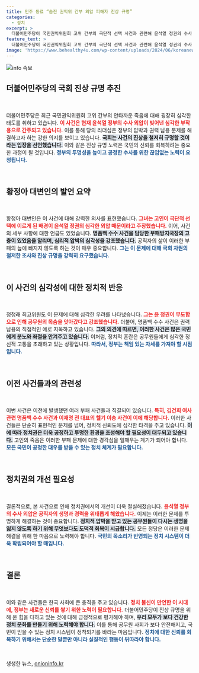 ```yaml
---
title: 민주 동료 “숨진 권익위 간부 외압 피해자 진상 규명”
categories:
  - 정치
excerpt: >
  더불어민주당이 국민권익위원회 고위 간부의 극단적 선택 사건과 관련해 윤석열 정권의 수사 외압을 지적하며 국회 차원의 진상 규명에 나선다. 공무원의 죽음이 불러온 충격과 그 이면의 권력 농단이 도마 위에 오른 가운데, 더 많은 진실이 밝혀질지 귀추가 주목된다.
feature_text: >
  더불어민주당이 국민권익위원회 고위 간부의 극단적 선택 사건과 관련해 윤석열 정권의 수사 외압을 지적하며 국회 차원의 진상 규명에 나선다. 공무원의 죽음이 불러온 충격과 그 이면의 권력 농단이 도마 위에 오른 가운데, 더 많은 진실이 밝혀질지 귀추가 주목된다.
image: 'https://www.behealthy4u.com/wp-content/uploads/2024/06/koreanews.jpg'
---
```


<p><img src="https://www.behealthy4u.com/wp-content/uploads/2024/06/koreanews.jpg" alt="info 속보" /></p>

<h2 data-ke-size="size26">더불어민주당의 국회 진상 규명 추진</h2>

<p data-ke-size="size16">&nbsp;</p>

<p>더불어민주당은 최근 국민권익위원회 고위 간부의 안타까운 죽음에 대해 굉장히 심각한 태도를 취하고 있습니다. <b><span style="color: #ee2323;">이 사건은 현재 윤석열 정부의 수사 외압이 빚어낸 심각한 부작용으로 간주되고 있습니다.</span></b> 이를 통해 당의 리더십은 정부의 압박과 권력 남용 문제를 해결하고자 하는 강한 의지를 보이고 있습니다. <b><span style="background-color: #21538527;">국회는 사건의 진상을 철저히 규명할 것이라는 입장을 선언했습니다.</span></b> 이와 같은 진상 규명 노력은 국민의 신뢰를 회복하려는 중요한 과정이 될 것입니다. <b><span style="color: #1a5490;">정부의 투명성을 높이고 공정한 수사를 위한 끊임없는 노력이 요청됩니다.</span></b></p>

<p data-ke-size="size16">&nbsp;</p>

<h2 data-ke-size="size26">황정아 대변인의 발언 요약</h2>

<p data-ke-size="size16">&nbsp;</p>

<p>황정아 대변인은 이 사건에 대해 강력한 의사를 표현했습니다. <b><span style="color: #ee2323;">그녀는 고인이 극단적 선택에 이르게 된 배경이 윤석열 정권의 심각한 외압 때문이라고 주장했습니다.</span></b> 이어, 사건의 세부 사항에 대한 언급도 있었습니다. <b><span style="background-color: #21538527;">명품백 수수 사건을 담당한 부패방지국장의 고충이 있었음을 알리며, 심리적 압박의 심각성을 강조했습니다.</span></b> 공직자의 삶이 이러한 부패의 늪에 빠지지 않도록 하는 것이 매우 중요합니다. <b><span style="color: #1a5490;">그는 이 문제에 대해 국회 차원의 철저한 조사와 진상 규명을 강력히 요구했습니다.</span></b></p>

<p data-ke-size="size16">&nbsp;</p>

<h2 data-ke-size="size26">이 사건의 심각성에 대한 정치적 반응</h2>

<p data-ke-size="size16">&nbsp;</p>

<p>정청래 최고위원도 이 문제에 대해 심각한 우려를 나타냈습니다. <b><span style="color: #ee2323;">그는 윤 정권이 무도함으로 인해 공무원의 목숨을 앗아갔다고 강조했습니다.</span></b> 더불어, 명품백 수수 사건은 권력 남용의 직접적인 예로 지목하고 있습니다. <b><span style="background-color: #21538527;">그의 의견에 따르면, 이러한 사건은 많은 국민에게 분노와 좌절을 안겨주고 있습니다.</span></b> 이처럼, 정치적 혼란은 공무원들에게 심각한 정신적 고통을 초래하고 있는 상황입니다. <b><span style="color: #1a5490;">따라서, 정부는 책임 있는 자세를 가져야 할 시점입니다.</span></b></p>

<p data-ke-size="size16">&nbsp;</p>

<h2 data-ke-size="size26">이전 사건들과의 관련성</h2>

<p data-ke-size="size16">&nbsp;</p>

<p>이번 사건은 이전에 발생했던 여러 부패 사건들과 직결되어 있습니다. <b><span style="color: #ee2323;">특히, 김건희 여사 관련 명품백 수수 사건과 이재명 전 대표의 헬기 이송 사건이 이에 해당합니다.</span></b> 이러한 사건들은 단순히 표현적인 문제를 넘어, 정치적 신뢰도에 심각한 타격을 주고 있습니다. <b><span style="background-color: #21538527;">이에 따라 정치권은 더욱 공정하고 투명한 환경을 조성해야 할 필요성이 대두되고 있습니다.</span></b> 고인의 죽음은 이러한 부패 문제에 대한 경각심을 일깨우는 계기가 되어야 합니다. <b><span style="color: #1a5490;">모든 국민이 공정한 대우를 받을 수 있는 정치 체계가 필요합니다.</span></b></p>

<p data-ke-size="size16">&nbsp;</p>

<h2 data-ke-size="size26">정치권의 개선 필요성</h2>

<p data-ke-size="size16">&nbsp;</p>

<p>결론적으로, 본 사건으로 인해 정치권에서의 개선이 더욱 절실해졌습니다. <b><span style="color: #ee2323;">윤석열 정부의 수사 외압은 공직자의 생명과 경력을 위태롭게 해왔습니다.</span></b> 이제는 이러한 문제를 투명하게 해결하는 것이 중요합니다. <b><span style="background-color: #21538527;">정치적 압박을 받고 있는 공무원들이 다시는 생명을 잃지 않도록 하기 위해 무엇보다도 도덕적 회복이 시급합니다.</span></b> 모든 정당은 이러한 문제 해결을 위해 한 마음으로 노력해야 합니다. <b><span style="color: #1a5490;">국민의 목소리가 반영되는 정치 시스템이 더욱 확립되어야 할 때입니다.</span></b></p>

<p data-ke-size="size16">&nbsp;</p>

<h2 data-ke-size="size26">결론</h2>

<p data-ke-size="size16">&nbsp;</p>

<p>이와 같은 사건들은 한국 사회에 큰 충격을 주고 있습니다. <b><span style="color: #ee2323;">정치 불신이 만연한 이 시대에, 정부는 새로운 신뢰를 쌓기 위한 노력이 필요합니다.</span></b> 더불어민주당이 진상 규명을 위해 온 힘을 다하고 있는 것에 대해 긍정적으로 평가해야 하며, <b><span style="background-color: #21538527;">우리 모두가 보다 건강한 정치 문화를 만들기 위해 노력해야 합니다.</span></b> 이를 통해 공무원 사회가 보다 안전해지고, 국민이 믿을 수 있는 정치 시스템이 정착되기를 바라는 마음입니다. <b><span style="color: #1a5490;">정치에 대한 신뢰를 회복하기 위해서는 단순한 말뿐만 아니라 실질적인 행동이 뒤따라야 합니다.</span></b></p>

<p data-ke-size="size16">&nbsp;</p>
생생한 뉴스, <a href="https://onioninfo.kr" rel="dofollow">onioninfo.kr</a>


